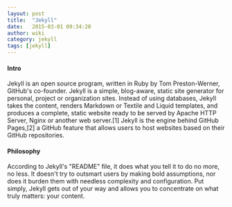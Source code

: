```yaml
---
layout: post
title:  "Jekyll"
date:   2015-03-01 09:34:20
author: wiki
category: jekyll
tags: [jekyll]
---
```



#### Intro 

Jekyll is an open source program, written in Ruby by Tom Preston-Werner, GitHub's co-founder. Jekyll is a simple, blog-aware, static site generator for personal, project or organization sites. Instead of using databases, Jekyll takes the content, renders Markdown or Textile and Liquid templates, and produces a complete, static website ready to be served by Apache HTTP Server, Nginx or another web server.[1] Jekyll is the engine behind GitHub Pages,[2] a GitHub feature that allows users to host websites based on their GitHub repositories.


#### Philosophy

According to Jekyll's "README" file, it does what you tell it to do no more, no less. It doesn't try to outsmart users by making bold assumptions, nor does it burden them with needless complexity and configuration. Put simply, Jekyll gets out of your way and allows you to concentrate on what truly matters: your content.
